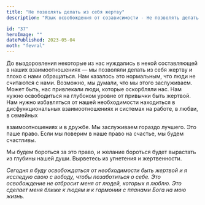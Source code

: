 ```yaml
---
title: "Не позволять делать из себя жертву"
description: "Язык освобождения от созависимости - Не позволять делать из себя жертву"

id: "37"
heroImage: ""
datePublished: 2023-05-04
moth: "fevral"
---
```


До выздоровления некоторые из нас нуждались в некой составляющей в наших
взаимоотношениях — мы позволяли делать из себя жертву и плохо с нами
обращаться. Нам казалось это нормальным, что люди не считаются с нами.
Возможно, мы думали, что мы этого заслуживаем. Может быть, нас привлекали
люди, которые оскорбляли нас. Нам нужно освободиться на глубоком уровне от
привычки быть жертвой. Нам нужно избавляться от нашей необходимости находиться
в дисфункциональных взаимоотношениях и системах на работе, в любви, в семейных

взаимоотношениях и в дружбе. Мы заслуживаем гораздо лучшего. Это паше право.
Если мы поверим в наше право на счастье, мы будем счастливы.

Мы будем бороться за это право, и желание бороться будет вырастать из глубины
нашей души. Вырветесь из угнетения и жертвенности.

_Сегодня_ _я_ _буду_ _освобождаться_ _от_ _необходимости_ _быть_ _жертвой_ _и_
_я_ _исследую_ _свою_ _с_ _вободу,_ _чтобы_ _позаботиться_ _о_ _себе._ _Это_
_освобождение_ _не_ _отбросит_ _меня_ _от_ _людей,_ _которых_ _я_ _люблю._
_Это_ _сделает_ _меня_ _ближе_ _к_ _людям_ _и_ _к_ _гармонии_ _с_ _планами_
_Бога_ _на_ _мою_ _жизнь._
